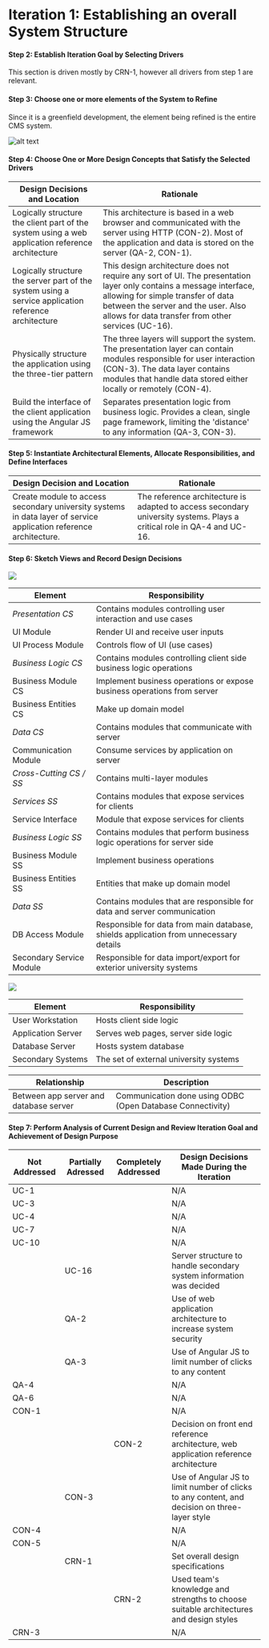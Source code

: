 # Iteration 1: Establishing an overall System Structure

#### Step 2: Establish Iteration Goal by Selecting Drivers

This section is driven mostly by CRN-1, however all drivers from step 1 are relevant. 

#### Step 3: Choose one or more elements of the System to Refine

Since it is a greenfield development, the element being refined is the entire CMS system.

![alt text](https://raw.githubusercontent.com/SOFE3650F18/project-g17/master/Iteration%201/Context%20Diagram%20for%20CMS%20System.png "Context diagram for CMS system")

#### Step 4: Choose One or More Design Concepts that Satisfy the Selected Drivers

| Design Decisions and Location                                | Rationale                                                    |
| ------------------------------------------------------------ | ------------------------------------------------------------ |
| Logically structure the client part of the system using a web application reference architecture | This architecture is based in a web browser and communicated with the server using HTTP (CON-2).  Most of the application and data is stored on the server (QA-2, CON-1). |
| Logically structure the server part of the system using a service application reference architecture | This design architecture does not require any sort of UI. The presentation layer only contains a message interface, allowing for simple transfer of data between the server and the user. Also allows for data transfer from other services (UC-16). |
| Physically structure the application using the three-tier pattern | The three layers will support the system. The presentation layer can contain modules responsible for user interaction (CON-3). The data layer contains modules that handle data stored either locally or remotely (CON-4). |
| Build the interface of the client application using the Angular JS framework | Separates presentation logic from business logic. Provides a clean, single page framework, limiting the 'distance' to any information (QA-3, CON-3). |

#### Step 5: Instantiate Architectural Elements, Allocate Responsibilities, and Define Interfaces

| Design Decision and Location                                 | Rationale                                                    |
| ------------------------------------------------------------ | ------------------------------------------------------------ |
| Create module to access secondary university systems in data layer of service application reference architecture. | The reference architecture is adapted to access secondary university systems. Plays a critical role in QA-4 and UC-16. |

#### Step 6: Sketch Views and Record Design Decisions 

![](https://raw.githubusercontent.com/SOFE3650F18/project-g17/master/Iteration%201/Modular%20View.png)

| Element                  | Responsibility                                               |
| ------------------------ | ------------------------------------------------------------ |
| *Presentation CS*        | Contains modules controlling user interaction and use cases  |
| UI Module                | Render UI and receive user inputs                            |
| UI Process Module        | Controls flow of UI (use cases)                              |
| *Business Logic CS*      | Contains modules controlling client side business logic operations |
| Business Module CS       | Implement business operations or expose business operations from server |
| Business Entities CS     | Make up domain model                                         |
| *Data CS*                | Contains modules that communicate with server                |
| Communication Module     | Consume services by application on server                    |
| *Cross-Cutting CS / SS*  | Contains multi-layer modules                                 |
| *Services SS*            | Contains modules that expose services for clients            |
| Service Interface        | Module that expose services for clients                      |
| *Business Logic SS*      | Contains modules that perform business logic operations for server side |
| Business Module SS       | Implement business operations                                |
| Business Entities SS     | Entities that make up domain model                           |
| *Data SS*                | Contains modules that are responsible for data and server communication |
| DB Access Module         | Responsible for data from main database, shields application from unnecessary details |
| Secondary Service Module | Responsible for data import/export for exterior university systems |

![](https://raw.githubusercontent.com/SOFE3650F18/project-g17/master/Iteration%201/Deployment%20Diagram.png)



| Element            | Responsibility                         |
| ------------------ | -------------------------------------- |
| User Workstation   | Hosts client side logic                |
| Application Server | Serves web pages, server side logic    |
| Database Server    | Hosts system database                  |
| Secondary Systems  | The set of external university systems |

| Relationship                           | Description                                                |
| -------------------------------------- | ---------------------------------------------------------- |
| Between app server and database server | Communication done using ODBC (Open Database Connectivity) |



#### Step 7: Perform Analysis of Current Design and Review Iteration Goal and Achievement of Design Purpose

| Not Addressed | Partially Adressed | Completely Addressed | Design Decisions Made During the Iteration                   |
| ------------- | ------------------ | -------------------- | ------------------------------------------------------------ |
| UC-1          |                    |                      | N/A                                                          |
| UC-3          |                    |                      | N/A                                                          |
| UC-4          |                    |                      | N/A                                                          |
| UC-7          |                    |                      | N/A                                                          |
| UC-10         |                    |                      | N/A                                                          |
|               | UC-16              |                      | Server structure to handle secondary system information was decided |
|               | QA-2               |                      | Use of web application architecture to increase system security |
|               | QA-3               |                      | Use of Angular JS to limit number of clicks to any content   |
| QA-4          |                    |                      | N/A                                                          |
| QA-6          |                    |                      | N/A                                                          |
| CON-1         |                    |                      | N/A                                                          |
|               |                    | CON-2                | Decision on front end reference architecture, web application reference architecture |
|               | CON-3              |                      | Use of Angular JS to limit number of clicks to any content, and decision on three-layer style |
| CON-4         |                    |                      | N/A                                                          |
| CON-5         |                    |                      | N/A                                                          |
|               | CRN-1              |                      | Set overall design specifications                            |
|               |                    | CRN-2                | Used team's knowledge and strengths to choose suitable architectures and design styles |
| CRN-3         |                    |                      | N/A                                                          |

